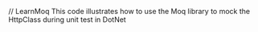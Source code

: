 // LearnMoq
This code illustrates how to use the Moq library to mock the HttpClass during unit test in DotNet